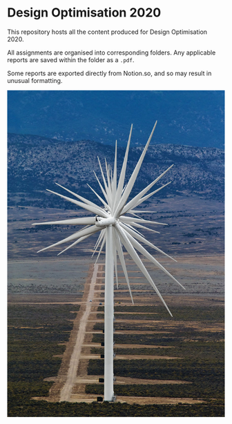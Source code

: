 # Design Optimisation 2020
This repository hosts all the content produced for Design Optimisation 2020.

All assignments are organised into corresponding folders. Any applicable reports are saved within the folder as a `.pdf`.

Some reports are exported directly from Notion.so, and so may result in unusual formatting.

![](turbine.jpg)